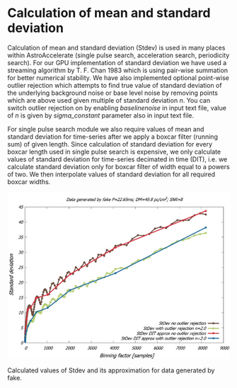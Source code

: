 # **Calculation of mean and standard deviation**

Calculation of mean and standard deviation (Stdev) is used in many places within AstroAccelerate (single pulse search, acceleration search, periodicity search). For our GPU implementation of standard deviation we have used a streaming algorithm by T. F. Chan 1983 which is using pair-wise summation for better numerical stability. We have also implemented optional point-wise outlier rejection which attempts to find true value of standard deviation of the underlying background noise or base level noise by removing points which are above used given multiple of standard deviation _n_. You can switch outlier rejection on by enabling _baselinenoise_ in input text file, value of _n_ is given by _sigma_constant_ parameter also in input text file.

For single pulse search module we also require values of mean and standard deviation for time-series after we apply a boxcar filter (running sum) of given length. Since calculation of standard deviation for every boxcar length used in single pulse search is expensive, we only calculate values of standard deviation for time-series decimated in time (DIT), i.e. we calculate standard deviation only for boxcar filter of width equal to a powers of two. We then interpolate values of standard deviation for all required boxcar widths.


![](https://github.com/AstroAccelerateOrg/images/blob/master/wiki/MSD_plane_fake_w-wth_OR_with_s_wiki.jpg)  

Calculated values of Stdev and its approximation for data generated by fake.